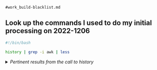 
`#work_build-blacklist.md`


## Look up the commands I used to do my initial processing on 2022-1206
```bash
#!/bin/bash

history | grep -i awk | less
```

<details>
<summary><i>Pertinent results from the call to history</i></summary>

```txt
32894  2022-12-06 10:49:49 cat gene_names.txt | awk -F '\t' '{ print $9 }'
32895  2022-12-06 10:50:31 cat gene_names.txt | awk -F '\t' '{ print $9 }' > gene_names.ID-field.txt
32898  2022-12-06 10:51:58 cat feature_names.ID-field.txt | awk -F ';' '{ print $2 }'
32899  2022-12-06 10:52:11 cat feature_names.ID-field.txt | awk -F ';' '{ print $2 }' | grep -v "Name="
32900  2022-12-06 10:53:17 cat feature_names.ID-field.txt | awk -F ';' '{ print $2 }' | grep -v "Name=" -
32922  2022-12-06 11:01:39 cat KA.other_features_genomic.names.ID-field.txt | awk -F ';' '{ print $2 }' | sed 's/Name=//' | head
32923  2022-12-06 11:03:18 cat KA.other_features_genomic.names.ID-field.txt | awk -F ';' '{ print $2 }' | sed 's/Name=//' | sort | uniq -c > KA.other_feature
```
</details>
